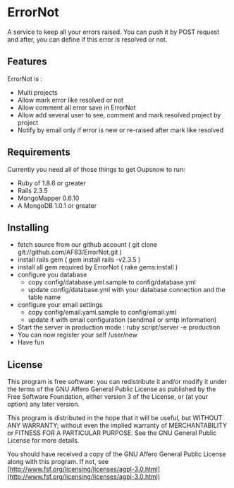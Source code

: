 # ErrorNot

A service to keep all your errors raised. You can push it by POST request
and after, you can define if this error is resolved or not.

## Features

ErrorNot is :

 - Multi projects
 - Allow mark error like resolved or not
 - Allow comment all error save in ErrorNot
 - Allow add several user to see, comment and mark resolved project by project
 - Notify by email only if error is new or re-raised after mark like resolved

## Requirements

Currently you need all of those things to get Oupsnow to run:

 - Ruby of 1.8.6 or greater
 - Rails 2.3.5
 - MongoMapper 0.6.10
 - A MongoDB 1.0.1 or greater

## Installing

 - fetch source from our github account ( git clone git://github.com/AF83/ErrorNot.git )
 - install rails gem ( gem install rails -v2.3.5 )
 - install all gem required by ErrorNot ( rake gems:install )
 - configure you database
   - copy config/database.yml.sample to config/database.yml
   - update config/database.yml with your database connection and the table name
 - configure your email settings
   - copy config/email.yaml.sample to config/email.yml
   - update it with email configuration (sendmail or smtp information)
 - Start the server in production mode : ruby script/server -e production
 - You can now register your self /user/new
 - Have fun

## License

This program is free software: you can redistribute it and/or modify
it under the terms of the GNU Affero General Public License as published by
the Free Software Foundation, either version 3 of the License, or
(at your option) any later version.

This program is distributed in the hope that it will be useful,
but WITHOUT ANY WARRANTY; without even the implied warranty of
MERCHANTABILITY or FITNESS FOR A PARTICULAR PURPOSE.  See the
GNU General Public License for more details.

You should have received a copy of the GNU Affero General Public License
along with this program.  If not, see [http://www.fsf.org/licensing/licenses/agpl-3.0.html](http://www.fsf.org/licensing/licenses/agpl-3.0.html)

